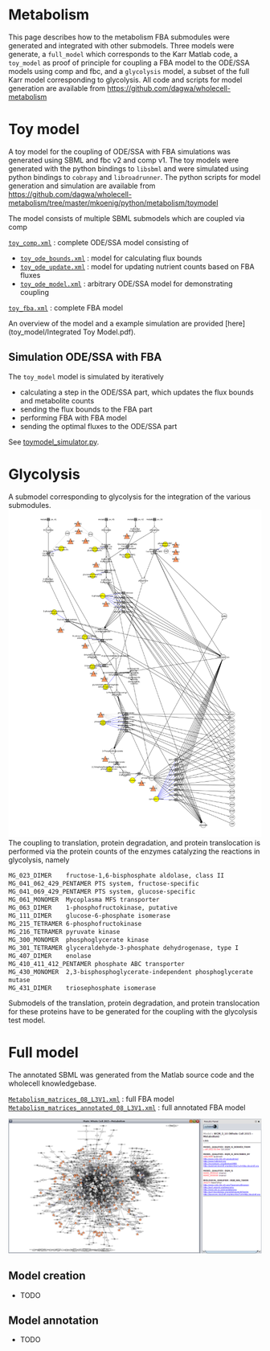 # Metabolism
This page describes how to the metabolism FBA submodules were generated and integrated with other submodels.
Three models were generate, a `full_model` which corresponds to the Karr Matlab code, a `toy_model` as proof of principle for coupling a FBA model to the ODE/SSA models using comp and fbc, and a `glycolysis` model, a subset of the full Karr model corresponding to glycolysis. 
All code and scripts for model generation are available from https://github.com/dagwa/wholecell-metabolism  

# Toy model
A toy model for the coupling of ODE/SSA with FBA simulations was generated using SBML and fbc v2 and comp v1. The toy models were generated with the python bindings to `libsbml` and were simulated using python bindings to `cobrapy` and `libroadrunner`. The python scripts for model generation and simulation are available from https://github.com/dagwa/wholecell-metabolism/tree/master/mkoenig/python/metabolism/toymodel

The model consists of multiple SBML submodels which are coupled via comp

[`toy_comp.xml`](toy_model/toy_comp.xml) : complete ODE/SSA model consisting of  
* [`toy_ode_bounds.xml`](toy_model/toy_ode_bounds.xml) : model for calculating flux bounds
* [`toy_ode_update.xml`](toy_model/toy_ode_update.xml) : model for updating nutrient counts based on FBA fluxes
* [`toy_ode_model.xml`](toy_model/toy_ode_model.xml) : arbitrary ODE/SSA model for demonstrating coupling

[`toy_fba.xml`](toy_model/toy_fba.xml)  : complete FBA model

An overview of the model and a example simulation are provided [here](toy_model/Integrated Toy Model.pdf).

## Simulation ODE/SSA with FBA
The `toy_model` model is simulated by iteratively 
* calculating a step in the ODE/SSA part, which updates the flux bounds and metabolite counts
* sending the flux bounds to the FBA part
* performing FBA with FBA model
* sending the optimal fluxes to the ODE/SSA part

See [toymodel_simulator.py](https://github.com/dagwa/wholecell-metabolism/blob/master/mkoenig/python/metabolism/toymodel/toymodel_simulator.py).

# Glycolysis
A submodel corresponding to glycolysis for the integration of the various submodules. 
![Figure with cy3sbml](glycolysis/glycolysis_v02.png)
The coupling to translation, protein degradation, and protein translocation is performed via the protein counts of the enzymes catalyzing the reactions in glycolysis, namely
```
MG_023_DIMER	fructose-1,6-bisphosphate aldolase, class II
MG_041_062_429_PENTAMER	PTS system, fructose-specific
MG_041_069_429_PENTAMER	PTS system, glucose-specific
MG_061_MONOMER	Mycoplasma MFS transporter
MG_063_DIMER	1-phosphofructokinase, putative
MG_111_DIMER	glucose-6-phosphate isomerase
MG_215_TETRAMER	6-phosphofructokinase
MG_216_TETRAMER	pyruvate kinase
MG_300_MONOMER	phosphoglycerate kinase
MG_301_TETRAMER	glyceraldehyde-3-phosphate dehydrogenase, type I
MG_407_DIMER	enolase
MG_410_411_412_PENTAMER	phosphate ABC transporter
MG_430_MONOMER	2,3-bisphosphoglycerate-independent phosphoglycerate mutase
MG_431_DIMER	triosephosphate isomerase
```
Submodels of the translation, protein degradation, and protein translocation for these proteins have to be generated for the coupling with the glycolysis test model.

# Full model
The annotated SBML was generated from the Matlab source code and the wholecell knowledgebase.

[`Metabolism_matrices_08_L3V1.xml`](full_model/Metabolism_matrices_08_L3V1.xml) : full FBA model  
[`Metabolism_matrices_annotated_08_L3V1.xml`](full_model/Metabolism_matrices_annotated_08_L3V1.xml) : full annotated FBA model

![Figure with cy3sbml](full_model/Metabolism_matrices_annotated_08_L3V1.png)

## Model creation
* TODO
 
## Model annotation
* TODO
